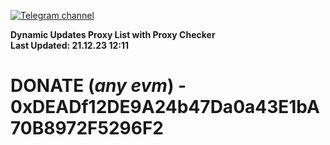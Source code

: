 [![Telegram channel](https://img.shields.io/endpoint?url=https://runkit.io/damiankrawczyk/telegram-badge/branches/master?url=https://t.me/n4z4v0d)](https://t.me/n4z4v0d) 

**Dynamic Updates Proxy List with Proxy Checker**  
**Last Updated: 21.12.23 12:11**

# DONATE (_any evm_) - 0xDEADf12DE9A24b47Da0a43E1bA70B8972F5296F2
